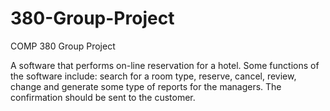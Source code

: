 # 380-Group-Project
COMP 380 Group Project

A software that performs on-line reservation for a hotel. Some functions of the software include: search for a room type, reserve, cancel, review, change and generate some type of reports for the managers. The confirmation should be sent to the customer.
